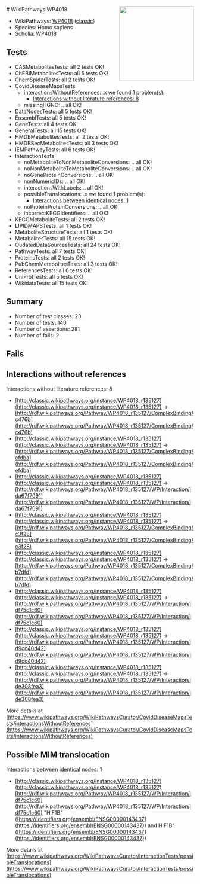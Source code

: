 <img style="float: right; width: 200px" src="https://cms-assets.nporadio.nl/npo3fm/NPO-Serious-Request-Logo-Groen-Ik-Steun-RGB.png" />
# WikiPathways WP4018

* WikiPathways: [WP4018](https://wikipathways.org/pathways/WP4018) ([classic](https://classic.wikipathways.org/instance/WP4018))
* Species: Homo sapiens
* Scholia: [WP4018](https://scholia.toolforge.org/wikipathways/WP4018)
## Tests
* CASMetabolitesTests: all 2 tests OK!
* ChEBIMetabolitesTests: all 5 tests OK!
* ChemSpiderTests: all 2 tests OK!
* CovidDiseaseMapsTests
    * interactionsWithoutReferences: .x we found 1 problem(s):
        * [Interactions without literature references: 8](#2e295936)
    * missingHGNC: .. all OK!
* DataNodesTests: all 5 tests OK!
* EnsemblTests: all 5 tests OK!
* GeneTests: all 4 tests OK!
* GeneralTests: all 15 tests OK!
* HMDBMetabolitesTests: all 2 tests OK!
* HMDBSecMetabolitesTests: all 3 tests OK!
* IEMPathwayTests: all 6 tests OK!
* InteractionTests
    * noMetaboliteToNonMetaboliteConversions: .. all OK!
    * noNonMetaboliteToMetaboliteConversions: .. all OK!
    * noGeneProteinConversions: .. all OK!
    * nonNumericIDs: .. all OK!
    * interactionsWithLabels: .. all OK!
    * possibleTranslocations: .x we found 1 problem(s):
        * [Interactions between identical nodes: 1](#1c118206)
    * noProteinProteinConversions: .. all OK!
    * incorrectKEGGIdentifiers: .. all OK!
* KEGGMetaboliteTests: all 2 tests OK!
* LIPIDMAPSTests: all 1 tests OK!
* MetaboliteStructureTests: all 1 tests OK!
* MetabolitesTests: all 15 tests OK!
* OudatedDataSourcesTests: all 24 tests OK!
* PathwayTests: all 7 tests OK!
* ProteinsTests: all 2 tests OK!
* PubChemMetabolitesTests: all 3 tests OK!
* ReferencesTests: all 6 tests OK!
* UniProtTests: all 5 tests OK!
* WikidataTests: all 15 tests OK!


## Summary

* Number of test classes: 23
* Number of tests: 140
* Number of assertions: 281
* Number of fails: 2

## Fails

<a name="2e295936" />

## Interactions without references

Interactions without literature references: 8

* [http://classic.wikipathways.org/instance/WP4018_r135127](http://classic.wikipathways.org/instance/WP4018_r135127) -> [http://rdf.wikipathways.org/Pathway/WP4018_r135127/ComplexBinding/c476b](http://rdf.wikipathways.org/Pathway/WP4018_r135127/ComplexBinding/c476b)
* [http://classic.wikipathways.org/instance/WP4018_r135127](http://classic.wikipathways.org/instance/WP4018_r135127) -> [http://rdf.wikipathways.org/Pathway/WP4018_r135127/ComplexBinding/efdba](http://rdf.wikipathways.org/Pathway/WP4018_r135127/ComplexBinding/efdba)
* [http://classic.wikipathways.org/instance/WP4018_r135127](http://classic.wikipathways.org/instance/WP4018_r135127) -> [http://rdf.wikipathways.org/Pathway/WP4018_r135127/WP/Interaction/ida67f7091](http://rdf.wikipathways.org/Pathway/WP4018_r135127/WP/Interaction/ida67f7091)
* [http://classic.wikipathways.org/instance/WP4018_r135127](http://classic.wikipathways.org/instance/WP4018_r135127) -> [http://rdf.wikipathways.org/Pathway/WP4018_r135127/ComplexBinding/c3f28](http://rdf.wikipathways.org/Pathway/WP4018_r135127/ComplexBinding/c3f28)
* [http://classic.wikipathways.org/instance/WP4018_r135127](http://classic.wikipathways.org/instance/WP4018_r135127) -> [http://rdf.wikipathways.org/Pathway/WP4018_r135127/ComplexBinding/b7dfd](http://rdf.wikipathways.org/Pathway/WP4018_r135127/ComplexBinding/b7dfd)
* [http://classic.wikipathways.org/instance/WP4018_r135127](http://classic.wikipathways.org/instance/WP4018_r135127) -> [http://rdf.wikipathways.org/Pathway/WP4018_r135127/WP/Interaction/idf75c1c60](http://rdf.wikipathways.org/Pathway/WP4018_r135127/WP/Interaction/idf75c1c60)
* [http://classic.wikipathways.org/instance/WP4018_r135127](http://classic.wikipathways.org/instance/WP4018_r135127) -> [http://rdf.wikipathways.org/Pathway/WP4018_r135127/WP/Interaction/id9cc40d42](http://rdf.wikipathways.org/Pathway/WP4018_r135127/WP/Interaction/id9cc40d42)
* [http://classic.wikipathways.org/instance/WP4018_r135127](http://classic.wikipathways.org/instance/WP4018_r135127) -> [http://rdf.wikipathways.org/Pathway/WP4018_r135127/WP/Interaction/ide308fea3](http://rdf.wikipathways.org/Pathway/WP4018_r135127/WP/Interaction/ide308fea3)


More details at [https://www.wikipathways.org/WikiPathwaysCurator/CovidDiseaseMapsTests/interactionsWithoutReferences](https://www.wikipathways.org/WikiPathwaysCurator/CovidDiseaseMapsTests/interactionsWithoutReferences)

<a name="1c118206" />

## Possible MIM translocation

Interactions between identical nodes: 1

* [http://classic.wikipathways.org/instance/WP4018_r135127](http://classic.wikipathways.org/instance/WP4018_r135127) [http://rdf.wikipathways.org/Pathway/WP4018_r135127/WP/Interaction/idf75c1c60](http://rdf.wikipathways.org/Pathway/WP4018_r135127/WP/Interaction/idf75c1c60) "HIF1B" ([https://identifiers.org/ensembl/ENSG00000143437](https://identifiers.org/ensembl/ENSG00000143437)) and 
HIF1B" ([https://identifiers.org/ensembl/ENSG00000143437](https://identifiers.org/ensembl/ENSG00000143437))


More details at [https://www.wikipathways.org/WikiPathwaysCurator/InteractionTests/possibleTranslocations](https://www.wikipathways.org/WikiPathwaysCurator/InteractionTests/possibleTranslocations)

